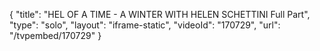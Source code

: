 {
    "title": "HEL OF A TIME - A WINTER WITH HELEN SCHETTINI Full Part",
    "type": "solo",
    "layout": "iframe-static",
    "videoId": "170729",
    "url": "\/tvpembed\/170729"
}